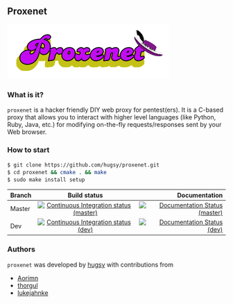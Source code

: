 ## Proxenet

![logo](docs/img/proxenet-logo.png)

### What is it?
`proxenet` is a hacker friendly DIY web proxy for pentest(ers). It is a C-based
proxy that allows you to interact with higher level languages (like Python,
Ruby, Java, etc.) for modifying on-the-fly requests/responses sent by your Web
browser.


### How to start

``` bash
$ git clone https://github.com/hugsy/proxenet.git
$ cd proxenet && cmake . && make
$ sudo make install setup
```


| Branch | Build status | Documentation |
| ------ |:------------:| -------------:|
| Master | [![Continuous Integration status (master)](https://secure.travis-ci.org/hugsy/proxenet.png?branch=master)](https://travis-ci.org/hugsy/proxenet?branch=master) | [![Documentation Status (master)](https://readthedocs.org/projects/proxenet/badge/?version=master)](https://proxenet.readthedocs.org/en/latest/)  |
| Dev | [![Continuous Integration status (dev)](https://secure.travis-ci.org/hugsy/proxenet.png?branch=dev)](https://travis-ci.org/hugsy/proxenet?branch=dev) | [![Documentation Status (dev)](https://readthedocs.org/projects/proxenet/badge/?version=dev)](https://proxenet.readthedocs.org/en/dev/)  |

### Authors
`proxenet` was developed by [hugsy](https://github.com/hugsy) with contributions
from

- [Aorimn](https://github.com/Aorimn)
- [thorgul](https://github.com/thorgul)
- [lukejahnke](https://github.com/lukejahnke)
